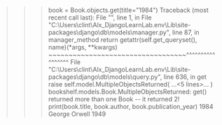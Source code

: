 >>> book = Book.objects.get(title="1984")
Traceback (most recent call last):
  File "<console>", line 1, in <module>
  File "C:\Users\clint\Alx_DjangoLearnLab\.env\Lib\site-packages\django\db\models\manager.py", line 87, in manager_method
    return getattr(self.get_queryset(), name)(*args, **kwargs)
           ~~~~~~~~~~~~~~~~~~~~~~~~~~~~~~~~~~^^^^^^^^^^^^^^^^^
  File "C:\Users\clint\Alx_DjangoLearnLab\.env\Lib\site-packages\django\db\models\query.py", line 636, in get
    raise self.model.MultipleObjectsReturned(
    ...<5 lines>...
    )
bookshelf.models.Book.MultipleObjectsReturned: get() returned more than one Book -- it returned 2!   
>>> print(book.title, book.author, book.publication_year)
1984 George Orwell 1949